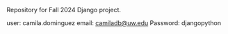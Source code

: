Repository for Fall 2024 Django project.


user: camila.dominguez
email: camiladb@uw.edu
Password: djangopython
